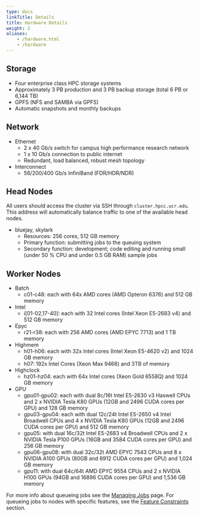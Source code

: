 ```yaml
---
type: docs
linkTitle: Details
title: Hardware Details
weight: 2
aliases:
    - /hardware.html
    - /hardware
---
```


## Storage
* Four enterprise class HPC storage systems
* Approximately 3 PB production and 3 PB backup storage (total 6 PB or 6,144 TB)
* GPFS (NFS and SAMBA via GPFS)
* Automatic snapshots and monthly backups

## Network
* Ethernet
    * 2 x 40 Gb/s switch for campus high performance research network
    * 1 x 10 Gb/s connection to public internet
    * Redundant, load balanced, robust mesh topology
* Interconnect
    * 56/200/400 Gb/s InfiniBand (FDR/HDR/NDR)

## Head Nodes
All users should access the cluster via SSH through `cluster.hpcc.ucr.edu`. This address will automatically balance traffic to one of the available head nodes.

* bluejay, skylark
    * Resources: 256 cores, 512 GB memory
    * Primary function: submitting jobs to the queuing system
    * Secondary function: development; code editing and running small (under 50 % CPU and under 0.5 GB RAM) sample jobs

## Worker Nodes
* Batch
    * c01-c48: each with 64x AMD cores (AMD Opteron 6376) and 512 GB memory
* Intel
    * i[01-02,17-40]: each with 32 Intel cores (Intel Xeon E5-2683 v4) and 512 GB memory
* Epyc
    * r21-r38: each with 256 AMD cores (AMD EPYC 7713) and 1 TB memory
* Highmem
    * h01-h06: each with 32x Intel cores (Intel Xeon E5-4620 v2) and 1024 GB memory
    * h07: 192x Intel Cores (Xeon Max 9468) and 3TB of memory
* Highclock
    * hz01-hz04: each with 64x Intel cores (Xeon Gold 6558Q) and 1024 GB memory
* GPU
    * gpu01-gpu02: each with dual 8c/16t Intel E5-2630 v3 Haswell CPUs and 2 x NVIDIA Tesla K80 GPUs (12GB and 2496 CUDA cores per GPU) and 128 GB memory
    * gpu03-gpu04: each with dual 12c/24t Intel E5-2650 v4 Intel Broadwell CPUs and 4 x NVIDIA Tesla K80 GPUs (12GB and 2496 CUDA cores per GPU) and 512 GB memory
    * gpu05: with dual 16c/32t Intel E5-2683 v4 Broadwell CPUs and 2 x NVIDIA Tesla P100 GPUs (16GB and 3584 CUDA cores per GPU) and 256 GB memory
    * gpu06-gpu08: with dual 32c/32t AMD EPYC 7543 CPUs and 8 x NVIDIA A100 GPUs (80GB and 6912 CUDA cores per GPU) and 1,024 GB memory
    * gpu11: with dual 64c/64t AMD EPYC 9554 CPUs and 2 x NVIDIA H100 GPUs (94GB and 16896 CUDA cores per GPU) and 1,536 GB memory

For more info about queueing jobs see the [Managing Jobs](https://hpcc.ucr.edu/manuals/hpc_cluster/jobs/) page. For queueing jobs to nodes with specific features, see the [Feature Constraints](https://hpcc.ucr.edu/manuals/hpc_cluster/jobs/#feature-constraints) section.
